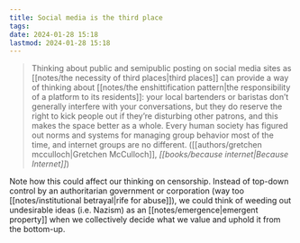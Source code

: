 ```yaml
---
title: Social media is the third place
tags: 
date: 2024-01-28 15:18
lastmod: 2024-01-28 15:18
---
```

> Thinking about public and semipublic posting on social media sites as [[notes/the necessity of third places|third places]] can provide a way of thinking about [[notes/the enshittification pattern|the responsibility of a platform to its residents]]: your local bartenders or baristas don’t generally interfere with your conversations, but they do reserve the right to kick people out if they’re disturbing other patrons, and this makes the space better as a whole. Every human society has figured out norms and systems for managing group behavior most of the time, and internet groups are no different. ([[authors/gretchen mcculloch|Gretchen McCulloch]], *[[books/because internet|Because Internet]]*)

Note how this could affect our thinking on censorship. Instead of top-down control by an authoritarian government or corporation (way too [[notes/institutional betrayal|rife for abuse]]), we could think of weeding out undesirable ideas (i.e. Nazism) as an [[notes/emergence|emergent property]] when we collectively decide what we value and uphold it from the bottom-up.
